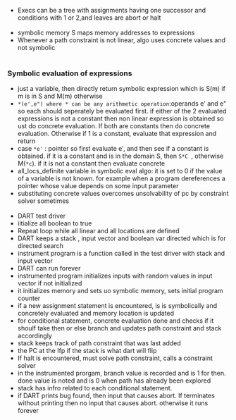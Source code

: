   
* Execs can be a tree with assignments having one successor and conditions with 1 or 2,and leaves are abort or halt  
&nbsp;  
* symbolic memory S maps memory addresses to expressions  
* Whenever a path constraint is not linear, algo uses concrete values and not symbolic  
&nbsp;
### Symbolic evaluation of expressions  
* just a variable, then directly return symbolic expression which is S(m) if m is in S and M(m) otherwise  
* `*(e',e") where * can be any arithmetic operation`:operands e' and e" so each should seperately be evaluated first. if either of the 2 evaluated expressions is not a constant then non linear expression is obtained so ust do concrete evaluation. If both are constants then do concrete evaluation. Otherwise if 1 is a constant, evaluate that expression and return  
* case `*e'` : pointer so first evaluate e', and then see if a constant is obtained. if it is a constant and is in the domain S, then `S*C `, otherwise M(`*c`). if it is not a constant then evaluate concrete  
* all_locs_definite variable in symbolic eval algo: it is set to 0 if the value of a variable is not known. for example when a program dereferences a pointer whose value depends on some input parameter  
* substituting concrete values overcomes unsolvability of pc by constraint solver sometimes  
  &nbsp;
* DART test driver  
* iitialize all boolean to true  
* Repeat loop while all linear and all locations are defined  
* DART keeps a stack , input vector and boolean var directed which is for directed search  
* instrument program is a function called in the test driver with stack and input vector  
* DART can run forever  
* instrumented program initializes inputs with random values in input vector if not initialized  
* it initializes memory and sets uo symbolic memory, sets initial program counter  
* if a new assignment statement is encountered, is is symbolically and concretely evaluated and memory location is updated  
* for conditional statement, concrete evaluation done and checks if it shoulf take then or else branch and updates path constraint and stack accordingly  
* stack keeps track of path constraint that was last added  
* the PC at the Ifp if the stack is what dart will flip  
* If halt is encountered, must solve path constraint, calls a constraint solver  
* in the instrumented prorgam, branch value is recorded and is 1 for then. done value is noted and is 0 when path has already been explored  
* stack has infro related to each conditional statement.  
* if DART prints bug found, then input that causes abort. If terminates without printing then no input that causes abort. otherwise it runs forever

